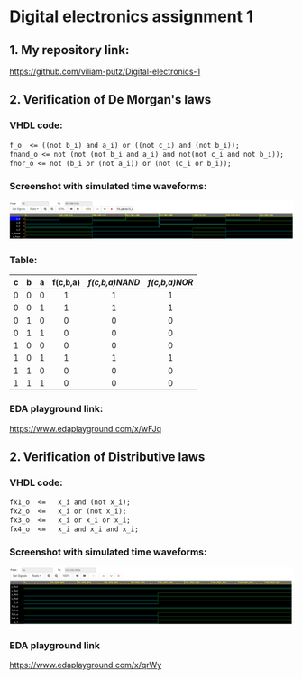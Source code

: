 # Digital electronics assignment 1

## 1. My repository link:
https://github.com/viliam-putz/Digital-electronics-1

## 2. Verification of De Morgan's laws

### VHDL code:
```
f_o  <= ((not b_i) and a_i) or ((not c_i) and (not b_i));
fnand_o <= not (not (not b_i and a_i) and not(not c_i and not b_i));
fnor_o <= not (b_i or (not a_i)) or (not (c_i or b_i));
```
### Screenshot with simulated time waveforms:
![](https://github.com/viliam-putz/Digital-electronics-1/blob/main/de1%20uloha1-1.png)

### Table:

| **c** | **b** |**a** | **f(c,b,a)** | ***f(c,b,a)NAND*** | ***f(c,b,a)NOR*** |
| :-: | :-: | :-: | :-: | :-: | :-: |
|0|0|0|1|1|1|
|0|0|1|1|1|1|
|0|1|0|0|0|0|
|0|1|1|0|0|0|
|1|0|0|0|0|0|
|1|0|1|1|1|1|
|1|1|0|0|0|0|
|1|1|1|0|0|0|

### EDA playground link:
https://www.edaplayground.com/x/wFJq

## 2. Verification of Distributive laws

### VHDL code:
```
fx1_o  <=   x_i and (not x_i);
fx2_o  <=   x_i or (not x_i);
fx3_o  <=   x_i or x_i or x_i;
fx4_o  <=   x_i and x_i and x_i;
```

### Screenshot with simulated time waveforms:
![](https://github.com/viliam-putz/Digital-electronics-1/blob/main/de1%20uloha1-2.png)

### EDA playground link
https://www.edaplayground.com/x/qrWy
